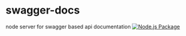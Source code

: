 # swagger-docs
node server for swagger based api documentation
[![Node.js Package](https://github.com/genislab/swagger-docs/actions/workflows/npm-publish.yml/badge.svg?branch=main)](https://github.com/genislab/swagger-docs/actions/workflows/npm-publish.yml)


